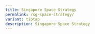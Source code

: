 ```yaml
---
title: Singapore Space Strategy
permalink: /sg-space-strategy/
variant: tiptap
description: Singapore Space Strategy
---
```

<p></p>